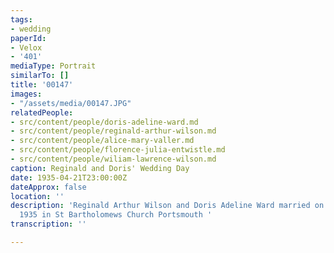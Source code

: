 ```yaml
---
tags:
- wedding
paperId:
- Velox
- '401'
mediaType: Portrait
similarTo: []
title: '00147'
images:
- "/assets/media/00147.JPG"
relatedPeople:
- src/content/people/doris-adeline-ward.md
- src/content/people/reginald-arthur-wilson.md
- src/content/people/alice-mary-valler.md
- src/content/people/florence-julia-entwistle.md
- src/content/people/wiliam-lawrence-wilson.md
caption: Reginald and Doris' Wedding Day
date: 1935-04-21T23:00:00Z
dateApprox: false
location: ''
description: 'Reginald Arthur Wilson and Doris Adeline Ward married on the 22 April
  1935 in St Bartholomews Church Portsmouth '
transcription: ''

---
```

